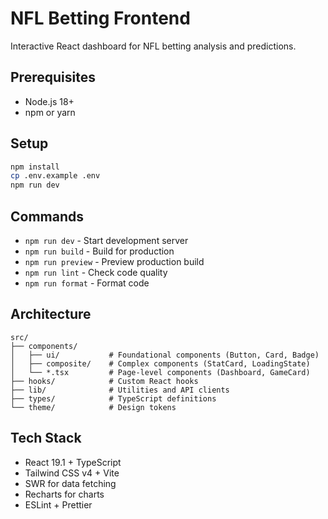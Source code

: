 # NFL Betting Frontend

Interactive React dashboard for NFL betting analysis and predictions.

## Prerequisites

- Node.js 18+
- npm or yarn

## Setup

```bash
npm install
cp .env.example .env
npm run dev
```

## Commands

- `npm run dev` - Start development server
- `npm run build` - Build for production
- `npm run preview` - Preview production build
- `npm run lint` - Check code quality
- `npm run format` - Format code

## Architecture

```
src/
├── components/
│   ├── ui/           # Foundational components (Button, Card, Badge)
│   ├── composite/    # Complex components (StatCard, LoadingState)
│   └── *.tsx         # Page-level components (Dashboard, GameCard)
├── hooks/            # Custom React hooks
├── lib/              # Utilities and API clients
├── types/            # TypeScript definitions
└── theme/            # Design tokens
```

## Tech Stack

- React 19.1 + TypeScript
- Tailwind CSS v4 + Vite
- SWR for data fetching
- Recharts for charts
- ESLint + Prettier